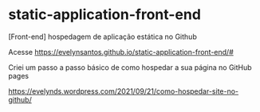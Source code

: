 # static-application-front-end
[Front-end] hospedagem de aplicação estática no Github

Acesse
https://evelynsantos.github.io/static-application-front-end/#


Criei um passo a passo básico de como hospedar a sua página no GitHub pages

https://evelynds.wordpress.com/2021/09/21/como-hospedar-site-no-github/
